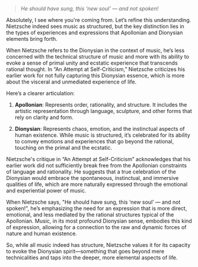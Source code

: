 > *He should have sung, this ‘new soul’ — and not spoken!*

Absolutely, I see where you're coming from. Let’s refine this understanding. Nietzsche indeed sees music as structured, but the key distinction lies in the types of experiences and expressions that Apollonian and Dionysian elements bring forth.

When Nietzsche refers to the Dionysian in the context of music, he’s less concerned with the technical structure of music and more with its ability to evoke a sense of primal unity and ecstatic experience that transcends rational thought. In “An Attempt at Self-Criticism,” Nietzsche criticizes his earlier work for not fully capturing this Dionysian essence, which is more about the visceral and unmediated experience of life.

Here’s a clearer articulation:

1. **Apollonian**: Represents order, rationality, and structure. It includes the artistic representation through language, sculpture, and other forms that rely on clarity and form.
   
2. **Dionysian**: Represents chaos, emotion, and the instinctual aspects of human existence. While music is structured, it’s celebrated for its ability to convey emotions and experiences that go beyond the rational, touching on the primal and the ecstatic.

Nietzsche's critique in “An Attempt at Self-Criticism” acknowledges that his earlier work did not sufficiently break free from the Apollonian constraints of language and rationality. He suggests that a true celebration of the Dionysian would embrace the spontaneous, instinctual, and immersive qualities of life, which are more naturally expressed through the emotional and experiential power of music.

When Nietzsche says, "He should have sung, this ‘new soul’ — and not spoken!", he’s emphasizing the need for an expression that is more direct, emotional, and less mediated by the rational structures typical of the Apollonian. Music, in its most profound Dionysian sense, embodies this kind of expression, allowing for a connection to the raw and dynamic forces of nature and human existence.

So, while all music indeed has structure, Nietzsche values it for its capacity to evoke the Dionysian spirit—something that goes beyond mere technicalities and taps into the deeper, more elemental aspects of life.
